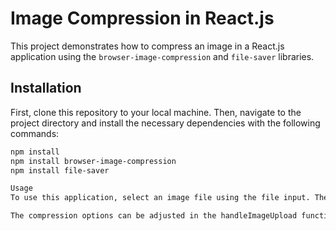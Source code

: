 # Image Compression in React.js

This project demonstrates how to compress an image in a React.js application using the `browser-image-compression` and `file-saver` libraries.

## Installation

First, clone this repository to your local machine. Then, navigate to the project directory and install the necessary dependencies with the following commands:

```bash
npm install
npm install browser-image-compression
npm install file-saver

Usage
To use this application, select an image file using the file input. The selected image will be automatically compressed and downloaded.

The compression options can be adjusted in the handleImageUpload function in App.js. The current options are set to use a web worker for the compression if available, perform a maximum of 10 iterations for compressing the image, and set the initial quality to 0.1.

```

